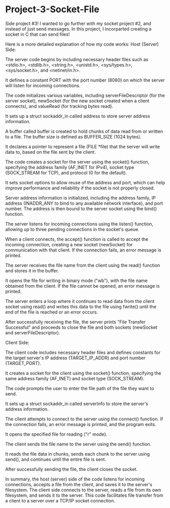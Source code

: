 # Project-3-Socket-File
Side project #3! I wanted to go further with my socket project  #2, and instead of just send messages. In this project, I incorparted creating a socket in C that can send files! 

Here is a more detailed explanation of how my code works: 
Host (Server) Side:

The server code begins by including necessary header files such as <stdio.h>, <stdlib.h>, <string.h>, <unistd.h>, <sys/types.h>, <sys/socket.h>, and <netinet/in.h>.

It defines a constant PORT with the port number (8080) on which the server will listen for incoming connections.

The code initializes various variables, including serverFileDescriptor (for the server socket), newSocket (for the new socket created when a client connects), and valueRead (for tracking bytes read).

It sets up a struct sockaddr_in called address to store server address information.

A buffer called buffer is created to hold chunks of data read from or written to a file. The buffer size is defined as BUFFER_SIZE (1024 bytes).

It declares a pointer to represent a file (FILE *file) that the server will write data to, based on the file sent by the client.

The code creates a socket for the server using the socket() function, specifying the address family (AF_INET for IPv4), socket type (SOCK_STREAM for TCP), and protocol (0 for the default).

It sets socket options to allow reuse of the address and port, which can help improve performance and reliability if the socket is not properly closed.

Server address information is initialized, including the address family, IP address (INADDR_ANY to bind to any available network interface), and port number. The address is then bound to the server socket using the bind() function.

The server listens for incoming connections using the listen() function, allowing up to three pending connections in the socket's queue.

When a client connects, the accept() function is called to accept the incoming connection, creating a new socket (newSocket) for communication with that client. If the connection fails, an error message is printed.

The server receives the file name from the client using the read() function and stores it in the buffer.

It opens the file for writing in binary mode ("wb"), with the file name obtained from the client. If the file cannot be opened, an error message is printed.

The server enters a loop where it continues to read data from the client socket using read() and writes this data to the file using fwrite() until the end of the file is reached or an error occurs.

After successfully receiving the file, the server prints "File Transfer Successful" and proceeds to close the file and both sockets (newSocket and serverFileDescriptor).

Client Side:

The client code includes necessary header files and defines constants for the target server's IP address (TARGET_IP_ADDR) and port number (TARGET_PORT).

It creates a socket for the client using the socket() function, specifying the same address family (AF_INET) and socket type (SOCK_STREAM).

The code prompts the user to enter the file path of the file they want to send.

It sets up a struct sockaddr_in called serverInfo to store the server's address information.

The client attempts to connect to the server using the connect() function. If the connection fails, an error message is printed, and the program exits.

It opens the specified file for reading ("r" mode).

The client sends the file name to the server using the send() function.

It reads the file data in chunks, sends each chunk to the server using send(), and continues until the entire file is sent.

After successfully sending the file, the client closes the socket.

In summary, the host (server) side of the code listens for incoming connections, accepts a file from the client, and saves it to the server's filesystem. The client side connects to the server, reads a file from its own filesystem, and sends it to the server. This code facilitates file transfer from a client to a server over a TCP/IP socket connection.
